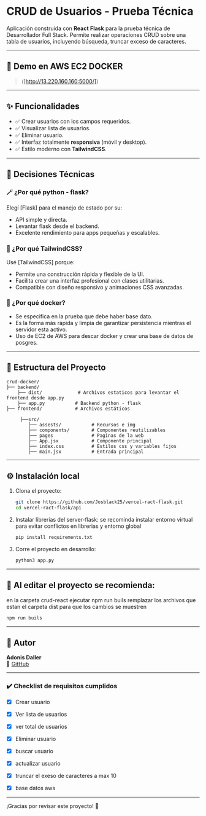 
# CRUD de Usuarios - Prueba Técnica 

Aplicación construida con **React** **Flask** para la prueba técnica de Desarrollador Full Stack. Permite realizar operaciones CRUD sobre una tabla de usuarios, incluyendo búsqueda, truncar exceso de caracteres.

---

## 🚀 Demo en AWS EC2 DOCKER

> ([http://13.220.160.160:5000/])

---

## ✨ Funcionalidades

- ✅ Crear usuarios con los campos requeridos.
- ✅ Visualizar lista de usuarios.
- ✅ Eliminar usuario.
- ✅ Interfaz totalmente **responsiva** (móvil y desktop).
- ✅ Estilo moderno con **TailwindCSS**.

---

## 🧠 Decisiones Técnicas

### 🪄 ¿Por qué python - flask?
Elegí [Flask] para el manejo de estado por su:
- API simple y directa.
- Levantar flask desde el backend.
- Excelente rendimiento para apps pequeñas y escalables.

### 🎨 ¿Por qué TailwindCSS?
Usé [TailwindCSS] porque:
- Permite una construcción rápida y flexible de la UI.
- Facilita crear una interfaz profesional con clases utilitarias.
- Compatible con diseño responsivo y animaciones CSS avanzadas.

### 💾 ¿Por qué docker?
- Se especifica en la prueba que debe haber base dato.
- Es la forma más rápida y limpia de garantizar persistencia mientras el servidor esta activo.
- Uso de EC2 de AWS para descar docker y crear una base de datos de posgres.

---

## 📂 Estructura del Proyecto

```
crud-docker/
├── backend/
    ├── dist/             # Archivos estaticos para levantar el frontend desde app.py
    ├── app.py           # Backend python - flask
├── frontend/            # Archivos estáticos
     
     ├──src/
        ├── assests/           # Recursos e img
        ├── components/        # Componentes reutilizables
        ├── pages              # Paginas de la web
        ├── App.jsx            # Componente principal
        ├── index.css          # Estilos css y variables fijos
        ├── main.jsx           # Entrada principal
```

---

## ⚙️ Instalación local

1. Clona el proyecto:
   ```bash
   git clone https://github.com/Josblack25/vercel-ract-flask.git
   cd vercel-ract-flask/api
   ```

2. Instalar librerias del server-flask:
   se recominda instalar entorno virtual para evitar conflictos en librerias y entorno global
   ```bash
   pip install requirements.txt
   ```
   

4. Corre el proyecto en desarrollo:
   ```bash linux
   python3 app.py
   ```

---

## 🧪 Al editar el proyecto se recomienda:

en la carpeta crud-react ejecutar npm run buils
remplazar los archivos que estan el carpeta dist para que los cambios se muestren

```bash
npm run buils
```

---

## 📝 Autor

**Adonis Daller**  
🐙 [GitHub](https://github.com/josblack25)

---


### ✔️ Checklist de requisitos cumplidos

- [x] Crear usuario
- [x] Ver lista de usuarios
- [x] ver total de usuarios  
- [x] Eliminar usuario
- [x] buscar usuario
- [x] actualizar usuario
- [x] truncar el exeso de caracteres a max 10
- [x] base datos aws


---

¡Gracias por revisar este proyecto! 🚀



